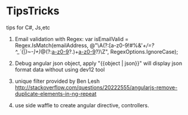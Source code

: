 # TipsTricks
tips for C#, Js,etc
1. Email validation with Regex:
var isEmailValid = Regex.IsMatch(emailAddress, @"\A(?:[a-z0-9!#$%&'*+/=?^_`{|}~-]+(?:\.[a-z0-9!#$%&'*+/=?^_`{|}~-]+)*@(?:[a-z0-9](?:[a-z0-9-]*[a-z0-9])?\.)+[a-z0-9](?:[a-z0-9-]*[a-z0-9])?)\Z", RegexOptions.IgnoreCase);    

2. Debug angular json object, apply "{{object | json}}" will display json format data without using dev12 tool
3. unique filter provided by Ben Lesh
  http://stackoverflow.com/questions/20222555/angularjs-remove-duplicate-elements-in-ng-repeat

4. use side waffle to create angular directive, controllers.

